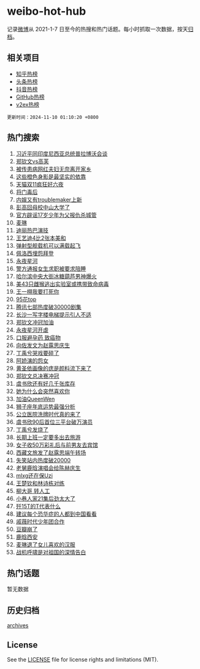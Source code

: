 # weibo-hot-hub

记录[微博](https://www.weibo.com)从 2021-1-7 日至今的热搜和热门话题。每小时抓取一次数据，按天[归档](archives)。

## 相关项目

- [知乎热榜](https://github.com/lonnyzhang423/zhihu-hot-hub)
- [头条热榜](https://github.com/lonnyzhang423/toutiao-hot-hub)
- [抖音热榜](https://github.com/lonnyzhang423/douyin-hot-hub)
- [GitHub热榜](https://github.com/lonnyzhang423/github-hot-hub)
- [v2ex热榜](https://github.com/lonnyzhang423/v2ex-hot-hub)


`更新时间：2024-11-10 01:10:20 +0800`

## 热门搜索

1. [习近平同印度尼西亚总统普拉博沃会谈](https://m.weibo.cn/search?containerid=100103type%3D1%26t%3D10%26q%3D%23%E4%B9%A0%E8%BF%91%E5%B9%B3%E5%90%8C%E5%8D%B0%E5%BA%A6%E5%B0%BC%E8%A5%BF%E4%BA%9A%E6%80%BB%E7%BB%9F%E6%99%AE%E6%8B%89%E5%8D%9A%E6%B2%83%E4%BC%9A%E8%B0%88%23&stream_entry_id=51&isnewpage=1&extparam=seat%3D1%26pos%3D0%26q%3D%2523%25E4%25B9%25A0%25E8%25BF%2591%25E5%25B9%25B3%25E5%2590%258C%25E5%258D%25B0%25E5%25BA%25A6%25E5%25B0%25BC%25E8%25A5%25BF%25E4%25BA%259A%25E6%2580%25BB%25E7%25BB%259F%25E6%2599%25AE%25E6%258B%2589%25E5%258D%259A%25E6%25B2%2583%25E4%25BC%259A%25E8%25B0%2588%2523%26dgr%3D0%26cate%3D10103%26c_type%3D51%26filter_type%3Drealtimehot%26stream_entry_id%3D51%26display_time%3D1731172219%26pre_seqid%3D17311722192980367181112)
1. [郑钦文vs高芙](https://m.weibo.cn/search?containerid=100103type%3D1%26t%3D10%26q%3D%23%E9%83%91%E9%92%A6%E6%96%87vs%E9%AB%98%E8%8A%99%23&stream_entry_id=31&isnewpage=1&extparam=seat%3D1%26band_rank%3D1%26q%3D%2523%25E9%2583%2591%25E9%2592%25A6%25E6%2596%2587vs%25E9%25AB%2598%25E8%258A%2599%2523%26dgr%3D0%26filter_type%3Drealtimehot%26pos%3D0%26flag%3D2%26realpos%3D1%26lcate%3D5001%26cate%3D5001%26c_type%3D31%26stream_entry_id%3D31%26display_time%3D1731172219%26pre_seqid%3D17311722192980367181112)
1. [被传患病网红夫妇无奈离开家乡](https://m.weibo.cn/search?containerid=100103type%3D1%26t%3D10%26q%3D%23%E8%A2%AB%E4%BC%A0%E6%82%A3%E7%97%85%E7%BD%91%E7%BA%A2%E5%A4%AB%E5%A6%87%E6%97%A0%E5%A5%88%E7%A6%BB%E5%BC%80%E5%AE%B6%E4%B9%A1%23&stream_entry_id=31&isnewpage=1&extparam=seat%3D1%26band_rank%3D2%26q%3D%2523%25E8%25A2%25AB%25E4%25BC%25A0%25E6%2582%25A3%25E7%2597%2585%25E7%25BD%2591%25E7%25BA%25A2%25E5%25A4%25AB%25E5%25A6%2587%25E6%2597%25A0%25E5%25A5%2588%25E7%25A6%25BB%25E5%25BC%2580%25E5%25AE%25B6%25E4%25B9%25A1%2523%26dgr%3D0%26filter_type%3Drealtimehot%26pos%3D1%26flag%3D2%26realpos%3D2%26lcate%3D5001%26cate%3D5001%26c_type%3D31%26stream_entry_id%3D31%26display_time%3D1731172219%26pre_seqid%3D17311722192980367181112)
1. [这些橙色身影是最坚实的依靠](https://m.weibo.cn/search?containerid=100103type%3D1%26t%3D10%26q%3D%23%E8%BF%99%E4%BA%9B%E6%A9%99%E8%89%B2%E8%BA%AB%E5%BD%B1%E6%98%AF%E6%9C%80%E5%9D%9A%E5%AE%9E%E7%9A%84%E4%BE%9D%E9%9D%A0%23&stream_entry_id=31&isnewpage=1&extparam=seat%3D1%26band_rank%3D3%26q%3D%2523%25E8%25BF%2599%25E4%25BA%259B%25E6%25A9%2599%25E8%2589%25B2%25E8%25BA%25AB%25E5%25BD%25B1%25E6%2598%25AF%25E6%259C%2580%25E5%259D%259A%25E5%25AE%259E%25E7%259A%2584%25E4%25BE%259D%25E9%259D%25A0%2523%26dgr%3D0%26filter_type%3Drealtimehot%26pos%3D2%26flag%3D32768%26realpos%3D3%26lcate%3D5001%26cate%3D5001%26c_type%3D31%26stream_entry_id%3D31%26display_time%3D1731172219%26pre_seqid%3D17311722192980367181112)
1. [天猫双11疯狂好六夜](https://m.weibo.cn/search?containerid=100103type%3D1%26t%3D10%26q%3D%23%E5%A4%A9%E7%8C%AB%E5%8F%8C11%E7%96%AF%E7%8B%82%E5%A5%BD%E5%85%AD%E5%A4%9C%23&stream_entry_id=31&isnewpage=1&extparam=seat%3D1%26band_rank%3D4%26q%3D%2523%25E5%25A4%25A9%25E7%258C%25AB%25E5%258F%258C11%25E7%2596%25AF%25E7%258B%2582%25E5%25A5%25BD%25E5%2585%25AD%25E5%25A4%259C%2523%26topic_ad%3D1%26is_ad_pos%3D1%26adid%3D263725%26filter_type%3Drealtimehot%26pos%3D3%26cate%3D5001%26lcate%3D5001%26dgr%3D0%26c_type%3D31%26stream_entry_id%3D31%26display_time%3D1731172219%26pre_seqid%3D17311722192980367181112)
1. [将门毒后](https://m.weibo.cn/search?containerid=100103type%3D1%26t%3D10%26q%3D%E5%B0%86%E9%97%A8%E6%AF%92%E5%90%8E&stream_entry_id=31&isnewpage=1&extparam=seat%3D1%26band_rank%3D4%26q%3D%25E5%25B0%2586%25E9%2597%25A8%25E6%25AF%2592%25E5%2590%258E%26dgr%3D0%26filter_type%3Drealtimehot%26pos%3D4%26flag%3D2%26realpos%3D4%26lcate%3D5001%26cate%3D5001%26c_type%3D31%26stream_entry_id%3D31%26display_time%3D1731172219%26pre_seqid%3D17311722192980367181112)
1. [内娱又有troublemaker上新](https://m.weibo.cn/search?containerid=100103type%3D1%26t%3D10%26q%3D%E5%86%85%E5%A8%B1%E5%8F%88%E6%9C%89troublemaker%E4%B8%8A%E6%96%B0&stream_entry_id=31&isnewpage=1&extparam=seat%3D1%26band_rank%3D5%26q%3D%25E5%2586%2585%25E5%25A8%25B1%25E5%258F%2588%25E6%259C%2589troublemaker%25E4%25B8%258A%25E6%2596%25B0%26dgr%3D0%26filter_type%3Drealtimehot%26pos%3D5%26flag%3D2%26realpos%3D5%26lcate%3D5001%26cate%3D5001%26c_type%3D31%26stream_entry_id%3D31%26display_time%3D1731172219%26pre_seqid%3D17311722192980367181112)
1. [彭高回母校中山大学了](https://m.weibo.cn/search?containerid=100103type%3D1%26t%3D10%26q%3D%23%E5%BD%AD%E9%AB%98%E5%9B%9E%E6%AF%8D%E6%A0%A1%E4%B8%AD%E5%B1%B1%E5%A4%A7%E5%AD%A6%E4%BA%86%23&stream_entry_id=31&isnewpage=1&extparam=seat%3D1%26band_rank%3D6%26q%3D%2523%25E5%25BD%25AD%25E9%25AB%2598%25E5%259B%259E%25E6%25AF%258D%25E6%25A0%25A1%25E4%25B8%25AD%25E5%25B1%25B1%25E5%25A4%25A7%25E5%25AD%25A6%25E4%25BA%2586%2523%26dgr%3D0%26filter_type%3Drealtimehot%26pos%3D6%26flag%3D1%26realpos%3D6%26lcate%3D5001%26cate%3D5001%26c_type%3D31%26stream_entry_id%3D31%26display_time%3D1731172219%26pre_seqid%3D17311722192980367181112)
1. [官方辟谣17岁少年为父报仇杀城管](https://m.weibo.cn/search?containerid=100103type%3D1%26t%3D10%26q%3D%23%E5%AE%98%E6%96%B9%E8%BE%9F%E8%B0%A317%E5%B2%81%E5%B0%91%E5%B9%B4%E4%B8%BA%E7%88%B6%E6%8A%A5%E4%BB%87%E6%9D%80%E5%9F%8E%E7%AE%A1%23&stream_entry_id=31&isnewpage=1&extparam=seat%3D1%26band_rank%3D7%26q%3D%2523%25E5%25AE%2598%25E6%2596%25B9%25E8%25BE%259F%25E8%25B0%25A317%25E5%25B2%2581%25E5%25B0%2591%25E5%25B9%25B4%25E4%25B8%25BA%25E7%2588%25B6%25E6%258A%25A5%25E4%25BB%2587%25E6%259D%2580%25E5%259F%258E%25E7%25AE%25A1%2523%26dgr%3D0%26is_ad_pos%3D1%26adid%3D263588%26filter_type%3Drealtimehot%26pos%3D7%26cate%3D5001%26lcate%3D5001%26c_type%3D31%26stream_entry_id%3D31%26display_time%3D1731172219%26pre_seqid%3D17311722192980367181112)
1. [麦琳](https://m.weibo.cn/search?containerid=100103type%3D1%26t%3D10%26q%3D%E9%BA%A6%E7%90%B3&stream_entry_id=31&isnewpage=1&extparam=seat%3D1%26band_rank%3D7%26q%3D%25E9%25BA%25A6%25E7%2590%25B3%26dgr%3D0%26filter_type%3Drealtimehot%26pos%3D8%26flag%3D0%26realpos%3D7%26lcate%3D5001%26cate%3D5001%26c_type%3D31%26stream_entry_id%3D31%26display_time%3D1731172219%26pre_seqid%3D17311722192980367181112)
1. [迪丽热巴演技](https://m.weibo.cn/search?containerid=100103type%3D1%26t%3D10%26q%3D%23%E8%BF%AA%E4%B8%BD%E7%83%AD%E5%B7%B4%E6%BC%94%E6%8A%80%23&stream_entry_id=31&isnewpage=1&extparam=seat%3D1%26band_rank%3D8%26q%3D%2523%25E8%25BF%25AA%25E4%25B8%25BD%25E7%2583%25AD%25E5%25B7%25B4%25E6%25BC%2594%25E6%258A%2580%2523%26dgr%3D0%26filter_type%3Drealtimehot%26pos%3D9%26flag%3D2%26realpos%3D8%26lcate%3D5001%26cate%3D5001%26c_type%3D31%26stream_entry_id%3D31%26display_time%3D1731172219%26pre_seqid%3D17311722192980367181112)
1. [王艺迪4比2张本美和](https://m.weibo.cn/search?containerid=100103type%3D1%26t%3D10%26q%3D%23%E7%8E%8B%E8%89%BA%E8%BF%AA4%E6%AF%942%E5%BC%A0%E6%9C%AC%E7%BE%8E%E5%92%8C%23&stream_entry_id=31&isnewpage=1&extparam=seat%3D1%26band_rank%3D9%26q%3D%2523%25E7%258E%258B%25E8%2589%25BA%25E8%25BF%25AA4%25E6%25AF%25942%25E5%25BC%25A0%25E6%259C%25AC%25E7%25BE%258E%25E5%2592%258C%2523%26dgr%3D0%26filter_type%3Drealtimehot%26pos%3D10%26flag%3D1%26realpos%3D9%26lcate%3D5001%26cate%3D5001%26c_type%3D31%26stream_entry_id%3D31%26display_time%3D1731172219%26pre_seqid%3D17311722192980367181112)
1. [弹射型舰载机可以满载起飞](https://m.weibo.cn/search?containerid=100103type%3D1%26t%3D10%26q%3D%23%E5%BC%B9%E5%B0%84%E5%9E%8B%E8%88%B0%E8%BD%BD%E6%9C%BA%E5%8F%AF%E4%BB%A5%E6%BB%A1%E8%BD%BD%E8%B5%B7%E9%A3%9E%23&stream_entry_id=31&isnewpage=1&extparam=seat%3D1%26band_rank%3D10%26q%3D%2523%25E5%25BC%25B9%25E5%25B0%2584%25E5%259E%258B%25E8%2588%25B0%25E8%25BD%25BD%25E6%259C%25BA%25E5%258F%25AF%25E4%25BB%25A5%25E6%25BB%25A1%25E8%25BD%25BD%25E8%25B5%25B7%25E9%25A3%259E%2523%26dgr%3D0%26filter_type%3Drealtimehot%26pos%3D11%26flag%3D1%26realpos%3D10%26lcate%3D5001%26cate%3D5001%26c_type%3D31%26stream_entry_id%3D31%26display_time%3D1731172219%26pre_seqid%3D17311722192980367181112)
1. [佩洛西埋怨拜登](https://m.weibo.cn/search?containerid=100103type%3D1%26t%3D10%26q%3D%23%E4%BD%A9%E6%B4%9B%E8%A5%BF%E5%9F%8B%E6%80%A8%E6%8B%9C%E7%99%BB%23&stream_entry_id=31&isnewpage=1&extparam=seat%3D1%26band_rank%3D11%26q%3D%2523%25E4%25BD%25A9%25E6%25B4%259B%25E8%25A5%25BF%25E5%259F%258B%25E6%2580%25A8%25E6%258B%259C%25E7%2599%25BB%2523%26dgr%3D0%26filter_type%3Drealtimehot%26pos%3D12%26flag%3D1%26realpos%3D11%26lcate%3D5001%26cate%3D5001%26c_type%3D31%26stream_entry_id%3D31%26display_time%3D1731172219%26pre_seqid%3D17311722192980367181112)
1. [永夜星河](https://m.weibo.cn/search?containerid=100103type%3D1%26t%3D10%26q%3D%E6%B0%B8%E5%A4%9C%E6%98%9F%E6%B2%B3&stream_entry_id=31&isnewpage=1&extparam=seat%3D1%26band_rank%3D12%26q%3D%25E6%25B0%25B8%25E5%25A4%259C%25E6%2598%259F%25E6%25B2%25B3%26dgr%3D0%26filter_type%3Drealtimehot%26pos%3D13%26flag%3D0%26realpos%3D12%26lcate%3D5001%26cate%3D5001%26c_type%3D31%26stream_entry_id%3D31%26display_time%3D1731172219%26pre_seqid%3D17311722192980367181112)
1. [警方通报女生求职被要求陪睡](https://m.weibo.cn/search?containerid=100103type%3D1%26t%3D10%26q%3D%23%E8%AD%A6%E6%96%B9%E9%80%9A%E6%8A%A5%E5%A5%B3%E7%94%9F%E6%B1%82%E8%81%8C%E8%A2%AB%E8%A6%81%E6%B1%82%E9%99%AA%E7%9D%A1%23&stream_entry_id=31&isnewpage=1&extparam=seat%3D1%26band_rank%3D13%26q%3D%2523%25E8%25AD%25A6%25E6%2596%25B9%25E9%2580%259A%25E6%258A%25A5%25E5%25A5%25B3%25E7%2594%259F%25E6%25B1%2582%25E8%2581%258C%25E8%25A2%25AB%25E8%25A6%2581%25E6%25B1%2582%25E9%2599%25AA%25E7%259D%25A1%2523%26dgr%3D0%26filter_type%3Drealtimehot%26pos%3D14%26flag%3D0%26realpos%3D13%26lcate%3D5001%26cate%3D5001%26c_type%3D31%26stream_entry_id%3D31%26display_time%3D1731172219%26pre_seqid%3D17311722192980367181112)
1. [哈尔滨中央大街冰糖葫芦男神爆火](https://m.weibo.cn/search?containerid=100103type%3D1%26t%3D10%26q%3D%23%E5%93%88%E5%B0%94%E6%BB%A8%E4%B8%AD%E5%A4%AE%E5%A4%A7%E8%A1%97%E5%86%B0%E7%B3%96%E8%91%AB%E8%8A%A6%E7%94%B7%E7%A5%9E%E7%88%86%E7%81%AB%23&stream_entry_id=31&isnewpage=1&extparam=seat%3D1%26band_rank%3D14%26q%3D%2523%25E5%2593%2588%25E5%25B0%2594%25E6%25BB%25A8%25E4%25B8%25AD%25E5%25A4%25AE%25E5%25A4%25A7%25E8%25A1%2597%25E5%2586%25B0%25E7%25B3%2596%25E8%2591%25AB%25E8%258A%25A6%25E7%2594%25B7%25E7%25A5%259E%25E7%2588%2586%25E7%2581%25AB%2523%26dgr%3D0%26filter_type%3Drealtimehot%26pos%3D15%26flag%3D1%26realpos%3D14%26lcate%3D5001%26cate%3D5001%26c_type%3D31%26stream_entry_id%3D31%26display_time%3D1731172219%26pre_seqid%3D17311722192980367181112)
1. [美43只雌猴逃出实验室或携带致命病毒](https://m.weibo.cn/search?containerid=100103type%3D1%26t%3D10%26q%3D%23%E7%BE%8E43%E5%8F%AA%E9%9B%8C%E7%8C%B4%E9%80%83%E5%87%BA%E5%AE%9E%E9%AA%8C%E5%AE%A4%E6%88%96%E6%90%BA%E5%B8%A6%E8%87%B4%E5%91%BD%E7%97%85%E6%AF%92%23&stream_entry_id=31&isnewpage=1&extparam=seat%3D1%26band_rank%3D15%26q%3D%2523%25E7%25BE%258E43%25E5%258F%25AA%25E9%259B%258C%25E7%258C%25B4%25E9%2580%2583%25E5%2587%25BA%25E5%25AE%259E%25E9%25AA%258C%25E5%25AE%25A4%25E6%2588%2596%25E6%2590%25BA%25E5%25B8%25A6%25E8%2587%25B4%25E5%2591%25BD%25E7%2597%2585%25E6%25AF%2592%2523%26dgr%3D0%26filter_type%3Drealtimehot%26pos%3D16%26flag%3D0%26realpos%3D15%26lcate%3D5001%26cate%3D5001%26c_type%3D31%26stream_entry_id%3D31%26display_time%3D1731172219%26pre_seqid%3D17311722192980367181112)
1. [王一栩我要打死你](https://m.weibo.cn/search?containerid=100103type%3D1%26t%3D10%26q%3D%E7%8E%8B%E4%B8%80%E6%A0%A9%E6%88%91%E8%A6%81%E6%89%93%E6%AD%BB%E4%BD%A0&stream_entry_id=31&isnewpage=1&extparam=seat%3D1%26band_rank%3D16%26q%3D%25E7%258E%258B%25E4%25B8%2580%25E6%25A0%25A9%25E6%2588%2591%25E8%25A6%2581%25E6%2589%2593%25E6%25AD%25BB%25E4%25BD%25A0%26dgr%3D0%26filter_type%3Drealtimehot%26pos%3D17%26flag%3D0%26realpos%3D16%26lcate%3D5001%26cate%3D5001%26c_type%3D31%26stream_entry_id%3D31%26display_time%3D1731172219%26pre_seqid%3D17311722192980367181112)
1. [95花top](https://m.weibo.cn/search?containerid=100103type%3D1%26t%3D10%26q%3D95%E8%8A%B1top&stream_entry_id=31&isnewpage=1&extparam=seat%3D1%26band_rank%3D17%26q%3D95%25E8%258A%25B1top%26dgr%3D0%26filter_type%3Drealtimehot%26pos%3D18%26flag%3D0%26realpos%3D17%26lcate%3D5001%26cate%3D5001%26c_type%3D31%26stream_entry_id%3D31%26display_time%3D1731172219%26pre_seqid%3D17311722192980367181112)
1. [腾讯七部热度破30000剧集](https://m.weibo.cn/search?containerid=100103type%3D1%26t%3D10%26q%3D%23%E8%85%BE%E8%AE%AF%E4%B8%83%E9%83%A8%E7%83%AD%E5%BA%A6%E7%A0%B430000%E5%89%A7%E9%9B%86%23&stream_entry_id=31&isnewpage=1&extparam=seat%3D1%26band_rank%3D18%26q%3D%2523%25E8%2585%25BE%25E8%25AE%25AF%25E4%25B8%2583%25E9%2583%25A8%25E7%2583%25AD%25E5%25BA%25A6%25E7%25A0%25B430000%25E5%2589%25A7%25E9%259B%2586%2523%26dgr%3D0%26filter_type%3Drealtimehot%26pos%3D19%26flag%3D0%26realpos%3D18%26lcate%3D5001%26cate%3D5001%26c_type%3D31%26stream_entry_id%3D31%26display_time%3D1731172219%26pre_seqid%3D17311722192980367181112)
1. [长沙一写字楼电梯提示引人不适](https://m.weibo.cn/search?containerid=100103type%3D1%26t%3D10%26q%3D%23%E9%95%BF%E6%B2%99%E4%B8%80%E5%86%99%E5%AD%97%E6%A5%BC%E7%94%B5%E6%A2%AF%E6%8F%90%E7%A4%BA%E5%BC%95%E4%BA%BA%E4%B8%8D%E9%80%82%23&stream_entry_id=31&isnewpage=1&extparam=seat%3D1%26band_rank%3D19%26q%3D%2523%25E9%2595%25BF%25E6%25B2%2599%25E4%25B8%2580%25E5%2586%2599%25E5%25AD%2597%25E6%25A5%25BC%25E7%2594%25B5%25E6%25A2%25AF%25E6%258F%2590%25E7%25A4%25BA%25E5%25BC%2595%25E4%25BA%25BA%25E4%25B8%258D%25E9%2580%2582%2523%26dgr%3D0%26filter_type%3Drealtimehot%26pos%3D20%26flag%3D0%26realpos%3D19%26lcate%3D5001%26cate%3D5001%26c_type%3D31%26stream_entry_id%3D31%26display_time%3D1731172219%26pre_seqid%3D17311722192980367181112)
1. [郑钦文冲冠加油](https://m.weibo.cn/search?containerid=100103type%3D1%26t%3D10%26q%3D%23%E9%83%91%E9%92%A6%E6%96%87%E5%86%B2%E5%86%A0%E5%8A%A0%E6%B2%B9%23&stream_entry_id=31&isnewpage=1&extparam=seat%3D1%26band_rank%3D20%26q%3D%2523%25E9%2583%2591%25E9%2592%25A6%25E6%2596%2587%25E5%2586%25B2%25E5%2586%25A0%25E5%258A%25A0%25E6%25B2%25B9%2523%26dgr%3D0%26filter_type%3Drealtimehot%26pos%3D21%26flag%3D0%26realpos%3D20%26lcate%3D5001%26cate%3D5001%26c_type%3D31%26stream_entry_id%3D31%26display_time%3D1731172219%26pre_seqid%3D17311722192980367181112)
1. [永夜星河开虐](https://m.weibo.cn/search?containerid=100103type%3D1%26t%3D10%26q%3D%E6%B0%B8%E5%A4%9C%E6%98%9F%E6%B2%B3%E5%BC%80%E8%99%90&stream_entry_id=31&isnewpage=1&extparam=seat%3D1%26band_rank%3D21%26q%3D%25E6%25B0%25B8%25E5%25A4%259C%25E6%2598%259F%25E6%25B2%25B3%25E5%25BC%2580%25E8%2599%2590%26dgr%3D0%26filter_type%3Drealtimehot%26pos%3D22%26flag%3D0%26realpos%3D21%26lcate%3D5001%26cate%3D5001%26c_type%3D31%26stream_entry_id%3D31%26display_time%3D1731172219%26pre_seqid%3D17311722192980367181112)
1. [口服避孕药 致癌物](https://m.weibo.cn/search?containerid=100103type%3D1%26t%3D10%26q%3D%E5%8F%A3%E6%9C%8D%E9%81%BF%E5%AD%95%E8%8D%AF+%E8%87%B4%E7%99%8C%E7%89%A9&stream_entry_id=31&isnewpage=1&extparam=seat%3D1%26band_rank%3D22%26q%3D%25E5%258F%25A3%25E6%259C%258D%25E9%2581%25BF%25E5%25AD%2595%25E8%258D%25AF%2520%25E8%2587%25B4%25E7%2599%258C%25E7%2589%25A9%26dgr%3D0%26filter_type%3Drealtimehot%26pos%3D23%26flag%3D0%26realpos%3D22%26lcate%3D5001%26cate%3D5001%26c_type%3D31%26stream_entry_id%3D31%26display_time%3D1731172219%26pre_seqid%3D17311722192980367181112)
1. [向佐发文为赵露思庆生](https://m.weibo.cn/search?containerid=100103type%3D1%26t%3D10%26q%3D%23%E5%90%91%E4%BD%90%E5%8F%91%E6%96%87%E4%B8%BA%E8%B5%B5%E9%9C%B2%E6%80%9D%E5%BA%86%E7%94%9F%23&stream_entry_id=31&isnewpage=1&extparam=seat%3D1%26band_rank%3D23%26q%3D%2523%25E5%2590%2591%25E4%25BD%2590%25E5%258F%2591%25E6%2596%2587%25E4%25B8%25BA%25E8%25B5%25B5%25E9%259C%25B2%25E6%2580%259D%25E5%25BA%2586%25E7%2594%259F%2523%26dgr%3D0%26filter_type%3Drealtimehot%26pos%3D24%26flag%3D1%26realpos%3D23%26lcate%3D5001%26cate%3D5001%26c_type%3D31%26stream_entry_id%3D31%26display_time%3D1731172219%26pre_seqid%3D17311722192980367181112)
1. [丁禹兮哭戏要碎了](https://m.weibo.cn/search?containerid=100103type%3D1%26t%3D10%26q%3D%E4%B8%81%E7%A6%B9%E5%85%AE%E5%93%AD%E6%88%8F%E8%A6%81%E7%A2%8E%E4%BA%86&stream_entry_id=31&isnewpage=1&extparam=seat%3D1%26band_rank%3D24%26q%3D%25E4%25B8%2581%25E7%25A6%25B9%25E5%2585%25AE%25E5%2593%25AD%25E6%2588%258F%25E8%25A6%2581%25E7%25A2%258E%25E4%25BA%2586%26dgr%3D0%26filter_type%3Drealtimehot%26pos%3D25%26flag%3D0%26realpos%3D24%26lcate%3D5001%26cate%3D5001%26c_type%3D31%26stream_entry_id%3D31%26display_time%3D1731172219%26pre_seqid%3D17311722192980367181112)
1. [阿娇演的怨女](https://m.weibo.cn/search?containerid=100103type%3D1%26t%3D10%26q%3D%23%E9%98%BF%E5%A8%87%E6%BC%94%E7%9A%84%E6%80%A8%E5%A5%B3%23&stream_entry_id=31&isnewpage=1&extparam=seat%3D1%26band_rank%3D25%26q%3D%2523%25E9%2598%25BF%25E5%25A8%2587%25E6%25BC%2594%25E7%259A%2584%25E6%2580%25A8%25E5%25A5%25B3%2523%26dgr%3D0%26filter_type%3Drealtimehot%26pos%3D26%26flag%3D0%26realpos%3D25%26lcate%3D5001%26cate%3D5001%26c_type%3D31%26stream_entry_id%3D31%26display_time%3D1731172219%26pre_seqid%3D17311722192980367181112)
1. [黄圣依画像的痣是颜料流下来了](https://m.weibo.cn/search?containerid=100103type%3D1%26t%3D10%26q%3D%23%E9%BB%84%E5%9C%A3%E4%BE%9D%E7%94%BB%E5%83%8F%E7%9A%84%E7%97%A3%E6%98%AF%E9%A2%9C%E6%96%99%E6%B5%81%E4%B8%8B%E6%9D%A5%E4%BA%86%23&stream_entry_id=31&isnewpage=1&extparam=seat%3D1%26band_rank%3D26%26q%3D%2523%25E9%25BB%2584%25E5%259C%25A3%25E4%25BE%259D%25E7%2594%25BB%25E5%2583%258F%25E7%259A%2584%25E7%2597%25A3%25E6%2598%25AF%25E9%25A2%259C%25E6%2596%2599%25E6%25B5%2581%25E4%25B8%258B%25E6%259D%25A5%25E4%25BA%2586%2523%26dgr%3D0%26filter_type%3Drealtimehot%26pos%3D27%26flag%3D0%26realpos%3D26%26lcate%3D5001%26cate%3D5001%26c_type%3D31%26stream_entry_id%3D31%26display_time%3D1731172219%26pre_seqid%3D17311722192980367181112)
1. [郑钦文总决赛冲冠](https://m.weibo.cn/search?containerid=100103type%3D1%26t%3D10%26q%3D%23%E9%83%91%E9%92%A6%E6%96%87%E6%80%BB%E5%86%B3%E8%B5%9B%E5%86%B2%E5%86%A0%23&stream_entry_id=31&isnewpage=1&extparam=seat%3D1%26band_rank%3D27%26q%3D%2523%25E9%2583%2591%25E9%2592%25A6%25E6%2596%2587%25E6%2580%25BB%25E5%2586%25B3%25E8%25B5%259B%25E5%2586%25B2%25E5%2586%25A0%2523%26dgr%3D0%26filter_type%3Drealtimehot%26pos%3D28%26flag%3D0%26realpos%3D27%26lcate%3D5001%26cate%3D5001%26c_type%3D31%26stream_entry_id%3D31%26display_time%3D1731172219%26pre_seqid%3D17311722192980367181112)
1. [虞书欣还有好几千张库存](https://m.weibo.cn/search?containerid=100103type%3D1%26t%3D10%26q%3D%23%E8%99%9E%E4%B9%A6%E6%AC%A3%E8%BF%98%E6%9C%89%E5%A5%BD%E5%87%A0%E5%8D%83%E5%BC%A0%E5%BA%93%E5%AD%98%23&stream_entry_id=31&isnewpage=1&extparam=seat%3D1%26band_rank%3D28%26q%3D%2523%25E8%2599%259E%25E4%25B9%25A6%25E6%25AC%25A3%25E8%25BF%2598%25E6%259C%2589%25E5%25A5%25BD%25E5%2587%25A0%25E5%258D%2583%25E5%25BC%25A0%25E5%25BA%2593%25E5%25AD%2598%2523%26dgr%3D0%26filter_type%3Drealtimehot%26pos%3D29%26flag%3D0%26realpos%3D28%26lcate%3D5001%26cate%3D5001%26c_type%3D31%26stream_entry_id%3D31%26display_time%3D1731172219%26pre_seqid%3D17311722192980367181112)
1. [她为什么会突然喜欢你](https://m.weibo.cn/search?containerid=100103type%3D1%26t%3D10%26q%3D%23%E5%A5%B9%E4%B8%BA%E4%BB%80%E4%B9%88%E4%BC%9A%E7%AA%81%E7%84%B6%E5%96%9C%E6%AC%A2%E4%BD%A0%23&stream_entry_id=31&isnewpage=1&extparam=seat%3D1%26band_rank%3D29%26q%3D%2523%25E5%25A5%25B9%25E4%25B8%25BA%25E4%25BB%2580%25E4%25B9%2588%25E4%25BC%259A%25E7%25AA%2581%25E7%2584%25B6%25E5%2596%259C%25E6%25AC%25A2%25E4%25BD%25A0%2523%26dgr%3D0%26filter_type%3Drealtimehot%26pos%3D30%26flag%3D1%26realpos%3D29%26lcate%3D5001%26cate%3D5001%26c_type%3D31%26stream_entry_id%3D31%26display_time%3D1731172219%26pre_seqid%3D17311722192980367181112)
1. [加油QueenWen](https://m.weibo.cn/search?containerid=100103type%3D1%26t%3D10%26q%3D%23%E5%8A%A0%E6%B2%B9QueenWen%23&stream_entry_id=31&isnewpage=1&extparam=seat%3D1%26band_rank%3D30%26q%3D%2523%25E5%258A%25A0%25E6%25B2%25B9QueenWen%2523%26dgr%3D0%26filter_type%3Drealtimehot%26pos%3D31%26flag%3D1%26realpos%3D30%26lcate%3D5001%26cate%3D5001%26c_type%3D31%26stream_entry_id%3D31%26display_time%3D1731172219%26pre_seqid%3D17311722192980367181112)
1. [狮子座年底运势最强分析](https://m.weibo.cn/search?containerid=100103type%3D1%26t%3D10%26q%3D%E7%8B%AE%E5%AD%90%E5%BA%A7%E5%B9%B4%E5%BA%95%E8%BF%90%E5%8A%BF%E6%9C%80%E5%BC%BA%E5%88%86%E6%9E%90&stream_entry_id=31&isnewpage=1&extparam=seat%3D1%26band_rank%3D31%26q%3D%25E7%258B%25AE%25E5%25AD%2590%25E5%25BA%25A7%25E5%25B9%25B4%25E5%25BA%2595%25E8%25BF%2590%25E5%258A%25BF%25E6%259C%2580%25E5%25BC%25BA%25E5%2588%2586%25E6%259E%2590%26dgr%3D0%26filter_type%3Drealtimehot%26pos%3D32%26flag%3D0%26realpos%3D31%26lcate%3D5001%26cate%3D5001%26c_type%3D31%26stream_entry_id%3D31%26display_time%3D1731172219%26pre_seqid%3D17311722192980367181112)
1. [公立医院洗牌时代真的来了](https://m.weibo.cn/search?containerid=100103type%3D1%26t%3D10%26q%3D%23%E5%85%AC%E7%AB%8B%E5%8C%BB%E9%99%A2%E6%B4%97%E7%89%8C%E6%97%B6%E4%BB%A3%E7%9C%9F%E7%9A%84%E6%9D%A5%E4%BA%86%23&stream_entry_id=31&isnewpage=1&extparam=seat%3D1%26band_rank%3D32%26q%3D%2523%25E5%2585%25AC%25E7%25AB%258B%25E5%258C%25BB%25E9%2599%25A2%25E6%25B4%2597%25E7%2589%258C%25E6%2597%25B6%25E4%25BB%25A3%25E7%259C%259F%25E7%259A%2584%25E6%259D%25A5%25E4%25BA%2586%2523%26dgr%3D0%26filter_type%3Drealtimehot%26pos%3D33%26flag%3D0%26realpos%3D32%26lcate%3D5001%26cate%3D5001%26c_type%3D31%26stream_entry_id%3D31%26display_time%3D1731172219%26pre_seqid%3D17311722192980367181112)
1. [虞书欣90后首位三平台破万演员](https://m.weibo.cn/search?containerid=100103type%3D1%26t%3D10%26q%3D%23%E8%99%9E%E4%B9%A6%E6%AC%A390%E5%90%8E%E9%A6%96%E4%BD%8D%E4%B8%89%E5%B9%B3%E5%8F%B0%E7%A0%B4%E4%B8%87%E6%BC%94%E5%91%98%23&stream_entry_id=31&isnewpage=1&extparam=seat%3D1%26band_rank%3D33%26q%3D%2523%25E8%2599%259E%25E4%25B9%25A6%25E6%25AC%25A390%25E5%2590%258E%25E9%25A6%2596%25E4%25BD%258D%25E4%25B8%2589%25E5%25B9%25B3%25E5%258F%25B0%25E7%25A0%25B4%25E4%25B8%2587%25E6%25BC%2594%25E5%2591%2598%2523%26dgr%3D0%26filter_type%3Drealtimehot%26pos%3D34%26flag%3D0%26realpos%3D33%26lcate%3D5001%26cate%3D5001%26c_type%3D31%26stream_entry_id%3D31%26display_time%3D1731172219%26pre_seqid%3D17311722192980367181112)
1. [丁禹兮发烧了](https://m.weibo.cn/search?containerid=100103type%3D1%26t%3D10%26q%3D%23%E4%B8%81%E7%A6%B9%E5%85%AE%E5%8F%91%E7%83%A7%E4%BA%86%23&stream_entry_id=31&isnewpage=1&extparam=seat%3D1%26band_rank%3D34%26q%3D%2523%25E4%25B8%2581%25E7%25A6%25B9%25E5%2585%25AE%25E5%258F%2591%25E7%2583%25A7%25E4%25BA%2586%2523%26dgr%3D0%26filter_type%3Drealtimehot%26pos%3D35%26flag%3D0%26realpos%3D34%26lcate%3D5001%26cate%3D5001%26c_type%3D31%26stream_entry_id%3D31%26display_time%3D1731172219%26pre_seqid%3D17311722192980367181112)
1. [长期上班一定要多出去旅游](https://m.weibo.cn/search?containerid=100103type%3D1%26t%3D10%26q%3D%23%E9%95%BF%E6%9C%9F%E4%B8%8A%E7%8F%AD%E4%B8%80%E5%AE%9A%E8%A6%81%E5%A4%9A%E5%87%BA%E5%8E%BB%E6%97%85%E6%B8%B8%23&stream_entry_id=31&isnewpage=1&extparam=seat%3D1%26band_rank%3D35%26q%3D%2523%25E9%2595%25BF%25E6%259C%259F%25E4%25B8%258A%25E7%258F%25AD%25E4%25B8%2580%25E5%25AE%259A%25E8%25A6%2581%25E5%25A4%259A%25E5%2587%25BA%25E5%258E%25BB%25E6%2597%2585%25E6%25B8%25B8%2523%26dgr%3D0%26filter_type%3Drealtimehot%26pos%3D36%26flag%3D0%26realpos%3D35%26lcate%3D5001%26cate%3D5001%26c_type%3D31%26stream_entry_id%3D31%26display_time%3D1731172219%26pre_seqid%3D17311722192980367181112)
1. [女子收50万彩礼后与前男友去宾馆](https://m.weibo.cn/search?containerid=100103type%3D1%26t%3D10%26q%3D%23%E5%A5%B3%E5%AD%90%E6%94%B650%E4%B8%87%E5%BD%A9%E7%A4%BC%E5%90%8E%E4%B8%8E%E5%89%8D%E7%94%B7%E5%8F%8B%E5%8E%BB%E5%AE%BE%E9%A6%86%23&stream_entry_id=31&isnewpage=1&extparam=seat%3D1%26band_rank%3D36%26q%3D%2523%25E5%25A5%25B3%25E5%25AD%2590%25E6%2594%25B650%25E4%25B8%2587%25E5%25BD%25A9%25E7%25A4%25BC%25E5%2590%258E%25E4%25B8%258E%25E5%2589%258D%25E7%2594%25B7%25E5%258F%258B%25E5%258E%25BB%25E5%25AE%25BE%25E9%25A6%2586%2523%26dgr%3D0%26filter_type%3Drealtimehot%26pos%3D37%26flag%3D0%26realpos%3D36%26lcate%3D5001%26cate%3D5001%26c_type%3D31%26stream_entry_id%3D31%26display_time%3D1731172219%26pre_seqid%3D17311722192980367181112)
1. [西藏文旅发了赵露思端午转场](https://m.weibo.cn/search?containerid=100103type%3D1%26t%3D10%26q%3D%23%E8%A5%BF%E8%97%8F%E6%96%87%E6%97%85%E5%8F%91%E4%BA%86%E8%B5%B5%E9%9C%B2%E6%80%9D%E7%AB%AF%E5%8D%88%E8%BD%AC%E5%9C%BA%23&stream_entry_id=31&isnewpage=1&extparam=seat%3D1%26band_rank%3D37%26q%3D%2523%25E8%25A5%25BF%25E8%2597%258F%25E6%2596%2587%25E6%2597%2585%25E5%258F%2591%25E4%25BA%2586%25E8%25B5%25B5%25E9%259C%25B2%25E6%2580%259D%25E7%25AB%25AF%25E5%258D%2588%25E8%25BD%25AC%25E5%259C%25BA%2523%26dgr%3D0%26filter_type%3Drealtimehot%26pos%3D38%26flag%3D0%26realpos%3D37%26lcate%3D5001%26cate%3D5001%26c_type%3D31%26stream_entry_id%3D31%26display_time%3D1731172219%26pre_seqid%3D17311722192980367181112)
1. [失笑站内热度破20000](https://m.weibo.cn/search?containerid=100103type%3D1%26t%3D10%26q%3D%23%E5%A4%B1%E7%AC%91%E7%AB%99%E5%86%85%E7%83%AD%E5%BA%A6%E7%A0%B420000%23&stream_entry_id=31&isnewpage=1&extparam=seat%3D1%26band_rank%3D38%26q%3D%2523%25E5%25A4%25B1%25E7%25AC%2591%25E7%25AB%2599%25E5%2586%2585%25E7%2583%25AD%25E5%25BA%25A6%25E7%25A0%25B420000%2523%26dgr%3D0%26filter_type%3Drealtimehot%26pos%3D39%26flag%3D1%26realpos%3D38%26lcate%3D5001%26cate%3D5001%26c_type%3D31%26stream_entry_id%3D31%26display_time%3D1731172219%26pre_seqid%3D17311722192980367181112)
1. [老舅鹿晗演唱会给陈赫庆生](https://m.weibo.cn/search?containerid=100103type%3D1%26t%3D10%26q%3D%23%E8%80%81%E8%88%85%E9%B9%BF%E6%99%97%E6%BC%94%E5%94%B1%E4%BC%9A%E7%BB%99%E9%99%88%E8%B5%AB%E5%BA%86%E7%94%9F%23&stream_entry_id=31&isnewpage=1&extparam=seat%3D1%26band_rank%3D39%26q%3D%2523%25E8%2580%2581%25E8%2588%2585%25E9%25B9%25BF%25E6%2599%2597%25E6%25BC%2594%25E5%2594%25B1%25E4%25BC%259A%25E7%25BB%2599%25E9%2599%2588%25E8%25B5%25AB%25E5%25BA%2586%25E7%2594%259F%2523%26dgr%3D0%26filter_type%3Drealtimehot%26pos%3D40%26flag%3D0%26realpos%3D39%26lcate%3D5001%26cate%3D5001%26c_type%3D31%26stream_entry_id%3D31%26display_time%3D1731172219%26pre_seqid%3D17311722192980367181112)
1. [mlxg还在保Uzi](https://m.weibo.cn/search?containerid=100103type%3D1%26t%3D10%26q%3D%23mlxg%E8%BF%98%E5%9C%A8%E4%BF%9DUzi%23&stream_entry_id=31&isnewpage=1&extparam=seat%3D1%26band_rank%3D40%26q%3D%2523mlxg%25E8%25BF%2598%25E5%259C%25A8%25E4%25BF%259DUzi%2523%26dgr%3D0%26filter_type%3Drealtimehot%26pos%3D41%26flag%3D0%26realpos%3D40%26lcate%3D5001%26cate%3D5001%26c_type%3D31%26stream_entry_id%3D31%26display_time%3D1731172219%26pre_seqid%3D17311722192980367181112)
1. [王楚钦和林诗栋对练](https://m.weibo.cn/search?containerid=100103type%3D1%26t%3D10%26q%3D%E7%8E%8B%E6%A5%9A%E9%92%A6%E5%92%8C%E6%9E%97%E8%AF%97%E6%A0%8B%E5%AF%B9%E7%BB%83&stream_entry_id=31&isnewpage=1&extparam=seat%3D1%26band_rank%3D41%26q%3D%25E7%258E%258B%25E6%25A5%259A%25E9%2592%25A6%25E5%2592%258C%25E6%259E%2597%25E8%25AF%2597%25E6%25A0%258B%25E5%25AF%25B9%25E7%25BB%2583%26dgr%3D0%26filter_type%3Drealtimehot%26pos%3D42%26flag%3D0%26realpos%3D41%26lcate%3D5001%26cate%3D5001%26c_type%3D31%26stream_entry_id%3D31%26display_time%3D1731172219%26pre_seqid%3D17311722192980367181112)
1. [柳大哥 转人工](https://m.weibo.cn/search?containerid=100103type%3D1%26t%3D10%26q%3D%E6%9F%B3%E5%A4%A7%E5%93%A5+%E8%BD%AC%E4%BA%BA%E5%B7%A5&stream_entry_id=31&isnewpage=1&extparam=seat%3D1%26band_rank%3D42%26q%3D%25E6%259F%25B3%25E5%25A4%25A7%25E5%2593%25A5%2520%25E8%25BD%25AC%25E4%25BA%25BA%25E5%25B7%25A5%26dgr%3D0%26filter_type%3Drealtimehot%26pos%3D43%26flag%3D1%26realpos%3D42%26lcate%3D5001%26cate%3D5001%26c_type%3D31%26stream_entry_id%3D31%26display_time%3D1731172219%26pre_seqid%3D17311722192980367181112)
1. [小巷人家21集后劲太大了](https://m.weibo.cn/search?containerid=100103type%3D1%26t%3D10%26q%3D%E5%B0%8F%E5%B7%B7%E4%BA%BA%E5%AE%B621%E9%9B%86%E5%90%8E%E5%8A%B2%E5%A4%AA%E5%A4%A7%E4%BA%86&stream_entry_id=31&isnewpage=1&extparam=seat%3D1%26band_rank%3D43%26q%3D%25E5%25B0%258F%25E5%25B7%25B7%25E4%25BA%25BA%25E5%25AE%25B621%25E9%259B%2586%25E5%2590%258E%25E5%258A%25B2%25E5%25A4%25AA%25E5%25A4%25A7%25E4%25BA%2586%26dgr%3D0%26filter_type%3Drealtimehot%26pos%3D44%26flag%3D0%26realpos%3D43%26lcate%3D5001%26cate%3D5001%26c_type%3D31%26stream_entry_id%3D31%26display_time%3D1731172219%26pre_seqid%3D17311722192980367181112)
1. [歼15T的T代表什么](https://m.weibo.cn/search?containerid=100103type%3D1%26t%3D10%26q%3D%23%E6%AD%BC15T%E7%9A%84T%E4%BB%A3%E8%A1%A8%E4%BB%80%E4%B9%88%23&stream_entry_id=31&isnewpage=1&extparam=seat%3D1%26band_rank%3D44%26q%3D%2523%25E6%25AD%25BC15T%25E7%259A%2584T%25E4%25BB%25A3%25E8%25A1%25A8%25E4%25BB%2580%25E4%25B9%2588%2523%26dgr%3D0%26filter_type%3Drealtimehot%26pos%3D45%26flag%3D1%26realpos%3D44%26lcate%3D5001%26cate%3D5001%26c_type%3D31%26stream_entry_id%3D31%26display_time%3D1731172219%26pre_seqid%3D17311722192980367181112)
1. [建议每个恐华症的人都到中国看看](https://m.weibo.cn/search?containerid=100103type%3D1%26t%3D10%26q%3D%23%E5%BB%BA%E8%AE%AE%E6%AF%8F%E4%B8%AA%E6%81%90%E5%8D%8E%E7%97%87%E7%9A%84%E4%BA%BA%E9%83%BD%E5%88%B0%E4%B8%AD%E5%9B%BD%E7%9C%8B%E7%9C%8B%23&stream_entry_id=31&isnewpage=1&extparam=seat%3D1%26band_rank%3D45%26q%3D%2523%25E5%25BB%25BA%25E8%25AE%25AE%25E6%25AF%258F%25E4%25B8%25AA%25E6%2581%2590%25E5%258D%258E%25E7%2597%2587%25E7%259A%2584%25E4%25BA%25BA%25E9%2583%25BD%25E5%2588%25B0%25E4%25B8%25AD%25E5%259B%25BD%25E7%259C%258B%25E7%259C%258B%2523%26dgr%3D0%26filter_type%3Drealtimehot%26pos%3D46%26flag%3D0%26realpos%3D45%26lcate%3D5001%26cate%3D5001%26c_type%3D31%26stream_entry_id%3D31%26display_time%3D1731172219%26pre_seqid%3D17311722192980367181112)
1. [戚薇时代少年团合作](https://m.weibo.cn/search?containerid=100103type%3D1%26t%3D10%26q%3D%23%E6%88%9A%E8%96%87%E6%97%B6%E4%BB%A3%E5%B0%91%E5%B9%B4%E5%9B%A2%E5%90%88%E4%BD%9C%23&stream_entry_id=31&isnewpage=1&extparam=seat%3D1%26band_rank%3D46%26q%3D%2523%25E6%2588%259A%25E8%2596%2587%25E6%2597%25B6%25E4%25BB%25A3%25E5%25B0%2591%25E5%25B9%25B4%25E5%259B%25A2%25E5%2590%2588%25E4%25BD%259C%2523%26dgr%3D0%26filter_type%3Drealtimehot%26pos%3D47%26flag%3D0%26realpos%3D46%26lcate%3D5001%26cate%3D5001%26c_type%3D31%26stream_entry_id%3D31%26display_time%3D1731172219%26pre_seqid%3D17311722192980367181112)
1. [豆瓣崩了](https://m.weibo.cn/search?containerid=100103type%3D1%26t%3D10%26q%3D%E8%B1%86%E7%93%A3%E5%B4%A9%E4%BA%86&stream_entry_id=31&isnewpage=1&extparam=seat%3D1%26band_rank%3D47%26q%3D%25E8%25B1%2586%25E7%2593%25A3%25E5%25B4%25A9%25E4%25BA%2586%26dgr%3D0%26filter_type%3Drealtimehot%26pos%3D48%26flag%3D0%26realpos%3D47%26lcate%3D5001%26cate%3D5001%26c_type%3D31%26stream_entry_id%3D31%26display_time%3D1731172219%26pre_seqid%3D17311722192980367181112)
1. [鹿晗西安](https://m.weibo.cn/search?containerid=100103type%3D1%26t%3D10%26q%3D%E9%B9%BF%E6%99%97%E8%A5%BF%E5%AE%89&stream_entry_id=31&isnewpage=1&extparam=seat%3D1%26band_rank%3D48%26q%3D%25E9%25B9%25BF%25E6%2599%2597%25E8%25A5%25BF%25E5%25AE%2589%26dgr%3D0%26filter_type%3Drealtimehot%26pos%3D49%26flag%3D0%26realpos%3D48%26lcate%3D5001%26cate%3D5001%26c_type%3D31%26stream_entry_id%3D31%26display_time%3D1731172219%26pre_seqid%3D17311722192980367181112)
1. [麦琳退了女儿喜欢的汉服](https://m.weibo.cn/search?containerid=100103type%3D1%26t%3D10%26q%3D%23%E9%BA%A6%E7%90%B3%E9%80%80%E4%BA%86%E5%A5%B3%E5%84%BF%E5%96%9C%E6%AC%A2%E7%9A%84%E6%B1%89%E6%9C%8D%23&stream_entry_id=31&isnewpage=1&extparam=seat%3D1%26band_rank%3D49%26q%3D%2523%25E9%25BA%25A6%25E7%2590%25B3%25E9%2580%2580%25E4%25BA%2586%25E5%25A5%25B3%25E5%2584%25BF%25E5%2596%259C%25E6%25AC%25A2%25E7%259A%2584%25E6%25B1%2589%25E6%259C%258D%2523%26dgr%3D0%26filter_type%3Drealtimehot%26pos%3D50%26flag%3D0%26realpos%3D49%26lcate%3D5001%26cate%3D5001%26c_type%3D31%26stream_entry_id%3D31%26display_time%3D1731172219%26pre_seqid%3D17311722192980367181112)
1. [战机呼啸是对祖国的深情告白](https://m.weibo.cn/search?containerid=100103type%3D1%26t%3D10%26q%3D%23%E6%88%98%E6%9C%BA%E5%91%BC%E5%95%B8%E6%98%AF%E5%AF%B9%E7%A5%96%E5%9B%BD%E7%9A%84%E6%B7%B1%E6%83%85%E5%91%8A%E7%99%BD%23&stream_entry_id=31&isnewpage=1&extparam=seat%3D1%26band_rank%3D50%26q%3D%2523%25E6%2588%2598%25E6%259C%25BA%25E5%2591%25BC%25E5%2595%25B8%25E6%2598%25AF%25E5%25AF%25B9%25E7%25A5%2596%25E5%259B%25BD%25E7%259A%2584%25E6%25B7%25B1%25E6%2583%2585%25E5%2591%258A%25E7%2599%25BD%2523%26dgr%3D0%26filter_type%3Drealtimehot%26pos%3D51%26flag%3D1%26realpos%3D50%26lcate%3D5001%26cate%3D5001%26c_type%3D31%26stream_entry_id%3D31%26display_time%3D1731172219%26pre_seqid%3D17311722192980367181112)

## 热门话题

暂无数据

## 历史归档

[archives](archives)

## License

See the [LICENSE](LICENSE) file for license rights and limitations (MIT).
